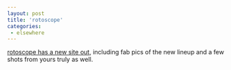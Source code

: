 ```yaml
---
layout: post
title: 'rotoscope'
categories:
 - elsewhere
---
```



<a title="..::||| ROTOSCOPE | Modern Rock from Washington DC |||::.." href="http://www.rotoscope.com">rotoscope has a new site out</a>, including fab pics of the new lineup and a few shots from yours truly as well.
